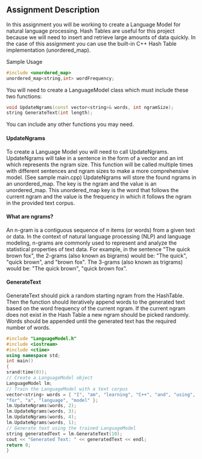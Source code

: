 ## Assignment Description

In this assignment you will be working to create a Language Model for natural language
processing. Hash Tables are useful for this project because we will need to insert and
retrieve large amounts of data quickly. In the case of this assignment you can use the
built-in C++ Hash Table implementation (unordered_map).

Sample Usage
``` C++
#include <unordered_map>
unordered_map<string,int> wordFrequency;
```

You will need to create a LanguageModel class which must include these two functions:
``` C++
void UpdateNgrams(const vector<string>& words, int ngramSize);
string GenerateText(int length);
```

You can include any other functions you may need.

#### UpdateNgrams
To create a Language Model you will need to call UpdateNgrams. UpdateNgrams will
take in a sentence in the form of a vector<string> and an int which represents the ngram
size. This function will be called multiple times with different sentences and ngram sizes
to make a more comprehensive model. (See sample main.cpp) UpdateNgrams will
store the found ngrams in an unordered_map. The key is the ngram and the value is an
unordered_map. This unordered_map key is the word that follows the current ngram
and the value is the frequency in which it follows the ngram in the provided text corpus.

#### What are ngrams?
An n-gram is a contiguous sequence of n items (or words) from a given text or data. In
the context of natural language processing (NLP) and language modeling, n-grams are
commonly used to represent and analyze the statistical properties of text data.
For example, in the sentence "The quick brown fox", the 2-grams (also known as
bigrams) would be: "The quick", "quick brown", and "brown fox". The 3-grams (also
known as trigrams) would be: "The quick brown", "quick brown fox".

#### GenerateText
GenerateText should pick a random starting ngram from the HashTable. Then the
function should iteratively append words to the generated text based on the word
frequency of the current ngram. If the current ngram does not exist in the Hash Table a
new ngram should be picked randomly. Words should be appended until the generated
text has the required number of words.

``` C++
#include "LanguageModel.h"
#include <iostream>
#include <ctime>
using namespace std;
int main()
{
srand(time(0));
// Create a LanguageModel object
LanguageModel lm;
// Train the LanguageModel with a text corpus
vector<string> words = { "I", "am", "learning", "C++", "and", "using", "hash", "tables",
"for", "a", "language", "model" };
lm.UpdateNgrams(words, 2);
lm.UpdateNgrams(words, 3);
lm.UpdateNgrams(words, 4);
lm.UpdateNgrams(words, 1);
// Generate text using the trained LanguageModel
string generatedText = lm.GenerateText(10);
cout << "Generated Text: " << generatedText << endl;
return 0;
}
``` 
